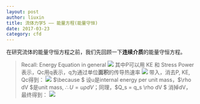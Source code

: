 ```yaml
---
layout: post
author: liuxin
title: 流体力学5 —— 能量方程(能量守恒)
date: 2017-03-23
category: cfd
---
```


<script type="text/x-mathjax-config">MathJax.Hub.Config({tex2jax: {inlineMath:[['$','$']]}});</script>
<script type="text/javascript" src="http://cdn.mathjax.org/mathjax/latest/MathJax.js?config=TeX-AMS-MML_HTMLorMML"></script>

在研究流体的能量守恒方程之前，我们先回顾一下**连续介质**的能量守恒方程。
> Recall: Energy Equation in general
> ![][image-1]
> 其中P可以用 KE 和 Stress Power表示，Qc用q表示，q为通过单位**面积**的传导热速率
> ![][image-2]
> 带入，消去P, KE, Qc得到：
> ![][image-3]
> $\because $ 设u是internal energy per unit mass，$\rho dV $是unit mass, $\therefore U = u \rho dV$；同理，$Q\_s = q\_s \rho dV $ 消掉dV，最终得到：
> ![][image-4]










[image-1]:	https://cdn-images-1.medium.com/max/800/1*x-9wvMOxEoxsWg3KrAUTSg.jpeg
[image-2]:	https://cdn-images-1.medium.com/max/800/1*Qlf55YBu236HNUOzKtiK7g.jpeg
[image-3]:	https://cdn-images-1.medium.com/max/800/1*2w9Sq6qjoiMMqYRXxSToEQ.jpeg
[image-4]:	https://cdn-images-1.medium.com/max/800/1*e26-GQqZCx60GcMdADQxFg.jpeg